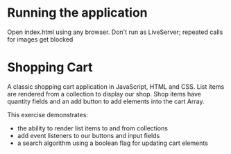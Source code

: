 # Running the application
Open index.html using any browser.
Don't run as LiveServer; repeated calls for images get blocked

# Shopping Cart
A classic shopping cart application in JavaScript, HTML and CSS.
List items are rendered from a collection to display our shop.
Shop items have quantity fields and an add button to add elements into the cart Array.

This exercise demonstrates: 
* the ability to render list items to and from collections
* add event listeners to our buttons and input fields
* a search algorithm using a boolean flag for updating cart elements
